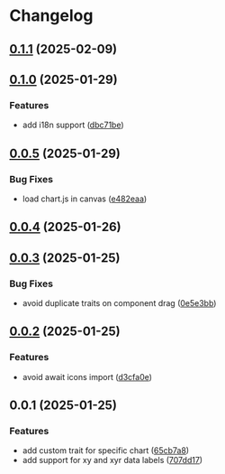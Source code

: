 # Changelog

## [0.1.1](https://github.com/fasenderos/grapesjs-chartjs-plugin/compare/v0.1.0...v0.1.1) (2025-02-09)

## [0.1.0](https://github.com/fasenderos/grapesjs-chartjs-plugin/compare/v0.0.5...v0.1.0) (2025-01-29)

### Features

* add i18n support ([dbc71be](https://github.com/fasenderos/grapesjs-chartjs-plugin/commit/dbc71bed253e68c048236316ca5a9b9a6460e4c0))

## [0.0.5](https://github.com/fasenderos/grapesjs-chartjs-plugin/compare/v0.0.4...v0.0.5) (2025-01-29)

### Bug Fixes

* load chart.js in canvas ([e482eaa](https://github.com/fasenderos/grapesjs-chartjs-plugin/commit/e482eaa420aeea292350970ff1bc80be014c6b95))

## [0.0.4](https://github.com/fasenderos/grapesjs-chartjs-plugin/compare/v0.0.3...v0.0.4) (2025-01-26)

## [0.0.3](https://github.com/fasenderos/grapesjs-chartjs-plugin/compare/v0.0.2...v0.0.3) (2025-01-25)

### Bug Fixes

* avoid duplicate traits on component drag ([0e5e3bb](https://github.com/fasenderos/grapesjs-chartjs-plugin/commit/0e5e3bb92c915b46ce2dfa218db5548aab4f9a31))

## [0.0.2](https://github.com/fasenderos/grapesjs-chartjs-plugin/compare/v0.0.1...v0.0.2) (2025-01-25)

### Features

* avoid await icons import ([d3cfa0e](https://github.com/fasenderos/grapesjs-chartjs-plugin/commit/d3cfa0e85da9de93ba535eb4da1378574afb2989))

## 0.0.1 (2025-01-25)

### Features

* add custom trait for specific chart ([65cb7a8](https://github.com/fasenderos/grapesjs-chartjs-plugin/commit/65cb7a8e7dc707b8eaeffff6c744a1d163c9dfae))
* add support for xy and xyr data labels ([707dd17](https://github.com/fasenderos/grapesjs-chartjs-plugin/commit/707dd17fea03cd62041566f08fa7554f94c11d96))
